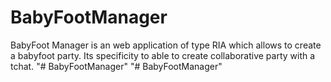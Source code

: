 # BabyFootManager
BabyFoot Manager is an web application of type RIA which allows to create a babyfoot party. Its specificity to able to create collaborative party with a tchat.
"# BabyFootManager" 
"# BabyFootManager" 
